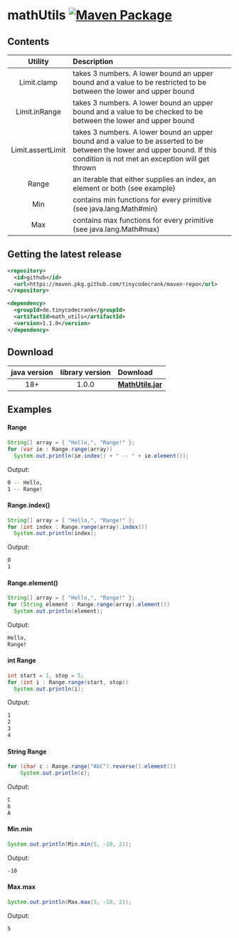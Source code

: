 # mathUtils [![Maven Package](https://github.com/tinycodecrank/mathUtils/actions/workflows/maven-publish.yml/badge.svg)](https://github.com/tinycodecrank/mathUtils/actions/workflows/maven-publish.yml)

## Contents

Utility           | Description
:---------------: | :----------
Limit.clamp       | takes 3 numbers. A lower bound an upper bound and a value to be restricted to be between the lower and upper bound
Limit.inRange     | takes 3 numbers. A lower bound an upper bound and a value to be checked to be between the lower and upper bound
Limit.assertLimit | takes 3 numbers. A lower bound an upper bound and a value to be asserted to be between the lower and upper bound. If this condition is not met an exception will get thrown
Range   | an iterable that either supplies an index, an element or both (see example)
Min     | contains min functions for every primitive (see java.lang.Math#min)
Max     | contains max functions for every primitive (see java.lang.Math#max)

## Getting the latest release

```xml
<repository>
  <id>github</id>
  <url>https://maven.pkg.github.com/tinycodecrank/maven-repo</url>
</repository>
```

```xml
<dependency>
  <groupId>de.tinycodecrank</groupId>
  <artifactId>math_utils</artifactId>
  <version>1.1.0</version>
</dependency>
```

## Download

java version | library version | Download
:----------: | :-------------: | :-------
18+          | 1.0.0           | [**MathUtils.jar**](https://github.com/tinycodecrank/mathUtils/releases/download/v1.0.0/MathUtils.jar)

## Examples
#### Range
```java
String[] array = { "Hello,", "Range!" };
for (var ie : Range.range(array))
  System.out.println(ie.index() + " -- " + ie.element());
```
Output:
```bash
0 -- Hello,
1 -- Range!
```
#### Range.index()
```java
String[] array = { "Hello,", "Range!" };
for (int index : Range.range(array).index())
  System.out.println(index);
```
Output:
```bash
0
1
```
#### Range.element()
```java
String[] array = { "Hello,", "Range!" };
for (String element : Range.range(array).element())
  System.out.println(element);
```
Output:
```bash
Hello,
Range!
```
#### int Range
```java
int start = 1, stop = 5;
for (int i : Range.range(start, stop))
  System.out.println(i);
```
Output:
```bash
1
2
3
4
```
#### String Range
```java
for (char c : Range.range("AbC").reverse().element())
	System.out.println(c);
```
Output:
```bash
C
b
A
```
#### Min.min
```java
System.out.println(Min.min(5, -10, 2));
```
Output:
```bash
-10
```
#### Max.max
```java
System.out.println(Max.max(5, -10, 2));
```
Output:
```bash
5
```